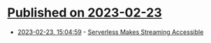 # [Published on 2023-02-23](index.md)

* [2023-02-23, 15:04:59](https://lobste.rs/s/wlekvh/serverless_makes_streaming_accessible) - [Serverless Makes Streaming Accessible](https://buz.dev/blog/serverless-makes-streaming-accessible)
